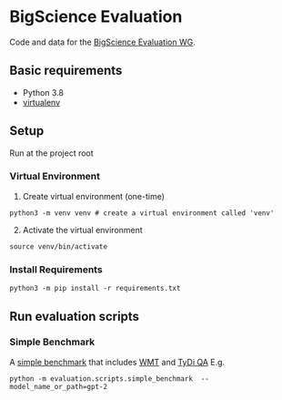 # BigScience Evaluation
Code and data for the [BigScience Evaluation WG](https://bigscience.huggingface.co/en/#!pages/working-groups.md).

## Basic requirements
- Python 3.8
- [virtualenv](https://virtualenv.pypa.io/en/latest/)

## Setup
Run at the project root
### Virtual Environment
1. Create virtual environment (one-time)
```shell
python3 -m venv venv # create a virtual environment called 'venv'
```
2. Activate the virtual environment
```shell
source venv/bin/activate
```

### Install Requirements
```shell
python3 -m pip install -r requirements.txt
```

## Run evaluation scripts
### Simple Benchmark
A [simple benchmark](https://github.com/bigscience-workshop/Megatron-DeepSpeed/issues/22) that includes 
[WMT](https://huggingface.co/datasets/wmt19) and [TyDi QA](https://huggingface.co/datasets/tydiqa)
E.g.
```shell
python -m evaluation.scripts.simple_benchmark  --model_name_or_path=gpt-2
```
